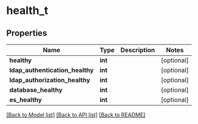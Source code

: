 # health_t

## Properties
Name | Type | Description | Notes
------------ | ------------- | ------------- | -------------
**healthy** | **int** |  | [optional] 
**ldap_authentication_healthy** | **int** |  | [optional] 
**ldap_authorization_healthy** | **int** |  | [optional] 
**database_healthy** | **int** |  | [optional] 
**es_healthy** | **int** |  | [optional] 

[[Back to Model list]](../README.md#documentation-for-models) [[Back to API list]](../README.md#documentation-for-api-endpoints) [[Back to README]](../README.md)


